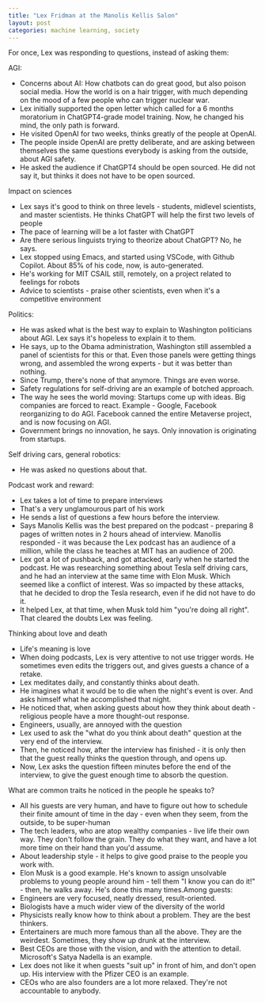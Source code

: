 ```yaml
---
title: "Lex Fridman at the Manolis Kellis Salon"
layout: post
categories: machine learning, society
---
```


For once, Lex was responding to questions, instead of asking them:

AGI:
- Concerns about AI: How chatbots can do great good, but also poison social media. How the world is on a hair trigger, with much depending on the mood of a few people who can trigger nuclear war.
- Lex initially supported the open letter which called for a 6 months moratorium in ChatGPT4-grade model training. Now, he changed his mind, the only path is forward.
- He visited OpenAI for two weeks, thinks greatly of the people at OpenAI.
- The people inside OpenAI are pretty deliberate, and are asking between themselves the same questions everybody is asking from the outside, about AGI safety.
- He asked the audience if ChatGPT4 should be open sourced. He did not say it, but thinks it does not have to be open sourced.

Impact on sciences
- Lex says it's good to think on three levels - students, midlevel scientists, and master scientists. He thinks ChatGPT will help the first two levels of people
- The pace of learning will be a lot faster with ChatGPT
- Are there serious linguists trying to theorize about ChatGPT? No, he says.
- Lex stopped using Emacs, and started using VSCode, with Github Copilot. About 85% of his code, now, is auto-generated.
- He's working for MIT CSAIL still, remotely, on a project related to feelings for robots
- Advice to scientists - praise other scientists, even when it's a competitive environment

Politics:
- He was asked what is the best way to explain to Washington politicians about AGI. Lex says it's hopeless to explain it to them.
- He says, up to the Obama administration, Washington still assembled a panel of scientists for this or that. Even those panels were getting things wrong, and assembled the wrong experts - but it was better than nothing.
- Since Trump, there's none of that anymore. Things are even worse.
- Safety regulations for self-driving are an example of botched approach.
- The way he sees the world moving: Startups come up with ideas. Big companies are forced to react. Example - Google, Facebook reorganizing to do AGI. Facebook canned the entire Metaverse project, and is now focusing on AGI.
- Government brings no innovation, he says. Only innovation is originating from startups.

Self driving cars, general robotics:
- He was asked no questions about that.

Podcast work and reward:
- Lex takes a lot of time to prepare interviews
- That's a very unglamourous part of his work
- He sends a list of questions a few hours before the interview.
- Says Manolis Kellis was the best prepared on the podcast - preparing 8 pages of written notes in 2 hours ahead of interview. Manollis responded - it was because the Lex podcast has an audience of a million, while the class he teaches at MIT has an audience of 200.
- Lex got a lot of pushback, and got attacked, early when he started the podcast. He was researching something about Tesla self driving cars, and he had an interview at the same time with Elon Musk. Which seemed like a conflict of interest. Was so impacted by these attacks, that he decided to drop the Tesla research, even if he did not have to do it.
- It helped Lex, at that time, when Musk told him "you're doing all right". That cleared the doubts Lex was feeling.

Thinking about love and death
- Life's meaning is love
- When doing podcasts, Lex is very attentive to not use trigger words. He sometimes even edits the triggers out, and gives guests a chance of a retake.
- Lex meditates daily, and constantly thinks about death.
- He imagines what it would be to die when the night's event is over. And asks himself what he accomplished that night.
- He noticed that, when asking guests about how they think about death - religious people have a more thought-out response.
- Engineers, usually, are annoyed with the question
- Lex used to ask the "what do you think about death" question at the very end of the interview.
- Then, he noticed how, after the interview has finished - it is only then that the guest really thinks the question through, and opens up.
- Now, Lex asks the question fifteen minutes before the end of the interview, to give the guest enough time to absorb the question.


What are common traits he noticed in the people he speaks to?
- All his guests are very human, and have to figure out how to schedule their finite amount of time in the day - even when they seem, from the outside, to be super-human
- The tech leaders, who are atop wealthy companies - live life their own way. They don't follow the grain. They do what they want, and have a lot more time on their hand than you'd assume.
- About leadership style - it helps to give good praise to the people you work with.
- Elon Musk is a good example. He's known to assign unsolvable problems to young people around him - tell them "I know you can do it!" - then, he walks away. He's done this many times.Among guests:
- Engineers are very focused, neatly dressed, result-oriented.
- Biologists have a much wider view of the diversity of the world
- Physicists really know how to think about a problem. They are the best thinkers.
- Entertainers are much more famous than all the above. They are the weirdest. Sometimes, they show up drunk at the interview.
- Best CEOs are those with the vision, and with the attention to detail. Microsoft's Satya Nadella is an example.
- Lex does not like it when guests "suit up" in front of him, and don't open up. His interview with the Pfizer CEO is an example.
- CEOs who are also founders are a lot more relaxed. They're not accountable to anybody.